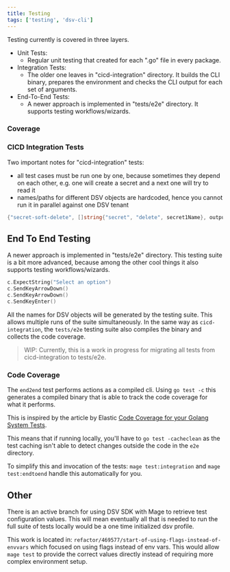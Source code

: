 ```yaml
---
title: Testing
tags: ['testing', 'dsv-cli']
---
```


Testing currently is covered in three layers.

- Unit Tests:
  - Regular unit testing that created for each ".go" file in every package.
- Integration Tests:
  - The older one leaves in "cicd-integration" directory.
    It builds the CLI binary, prepares the environment and checks the CLI output for each set of arguments.
- End-To-End Tests:
  - A newer approach is implemented in "tests/e2e" directory.
    It supports testing workflows/wizards.

### Coverage

### CICD Integration Tests

Two important notes for "cicd-integration" tests:

- all test cases must be run one by one, because sometimes they depend on each other, e.g. one will create a secret and a next one will try to read it
- names/paths for different DSV objects are hardcoded, hence you cannot run it in parallel against one DSV tenant

```go
{"secret-soft-delete", []string{"secret", "delete", secret1Name}, outputPattern("will be removed")},
```

## End To End Testing

A newer approach is implemented in "tests/e2e" directory.
This testing suite is a bit more advanced, because among the other cool things it also supports testing workflows/wizards.

```go
c.ExpectString("Select an option")
c.SendKeyArrowDown()
c.SendKeyArrowDown()
c.SendKeyEnter()
```

All the names for DSV objects will be generated by the testing suite.
This allows multiple runs of the suite simultaneously.
In the same way as `cicd-integration`, the `tests/e2e` testing suite also compiles the binary and collects the code coverage.

> WIP: Currently, this is a work in progress for migrating all tests from cicd-integration to tests/e2e.

### Code Coverage

The `end2end` test performs actions as a compiled cli.
Using `go test -c` this generates a compiled binary that is able to track the code coverage for what it performs.

This is inspired by the article by Elastic [Code Coverage for your Golang System Tests](https://www.elastic.co/blog/code-coverage-for-your-golang-system-tests).

This means that if running locally, you'll have to `go test -cacheclean` as the test caching isn't able to detect changes outside the code in the `e2e` directory.

To simplify this and invocation of the tests: `mage test:integration` and `mage test:endtoend` handle this automatically for you.

## Other

There is an active branch for using DSV SDK with Mage to retrieve test configuration values.
This will mean eventually all that is needed to run the full suite of tests locally would be a one time initialized dsv profile.

This work is located in: `refactor/469577/start-of-using-flags-instead-of-envvars` which focused on using flags instead of env vars.
This would allow `mage test` to provide the correct values directly instead of requiring more complex environment setup.
